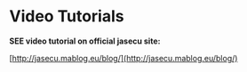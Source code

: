 # Video Tutorials

**SEE video tutorial on official jasecu site:**

 [http://jasecu.mablog.eu/blog/](http://jasecu.mablog.eu/blog/)

<br/><br/>


